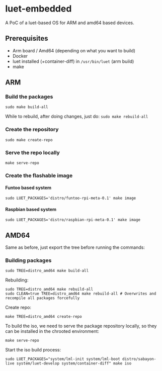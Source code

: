 # luet-embedded

A PoC of a luet-based OS for ARM and amd64 based devices.

## Prerequisites

- Arm board / Amd64 (depending on what you want to build)
- Docker
- luet installed (+container-diff) in `/usr/bin/luet` (arm build)
- make

## ARM

### Build the packages

    sudo make build-all

While to rebuild, after doing changes, just do: `sudo make rebuild-all`

### Create the repository

    sudo make create-repo

### Serve the repo locally

    make serve-repo

### Create the flashable image

#### Funtoo based system

    sudo LUET_PACKAGES='distro/funtoo-rpi-meta-0.1' make image

#### Raspbian based system

    sudo LUET_PACKAGES='distro/raspbian-rpi-meta-0.1' make image

## AMD64

Same as before, just export the tree before running the commands:

### Building packages

    sudo TREE=distro_amd64 make build-all

Rebuilding:

    sudo TREE=distro_amd64 make rebuild-all
    sudo CLEAN=true TREE=distro_amd64 make rebuild-all # Overwrites and recompile all packages forcefully

Create repo:

    make TREE=distro_amd64 create-repo

To build the iso, we need to serve the package repository locally, so they can be installed in the chrooted environment:

    make serve-repo

Start the iso build process:

    sudo LUET_PACKAGES="system/lml-init system/lml-boot distro/sabayon-live system/luet-develop system/container-diff" make iso

